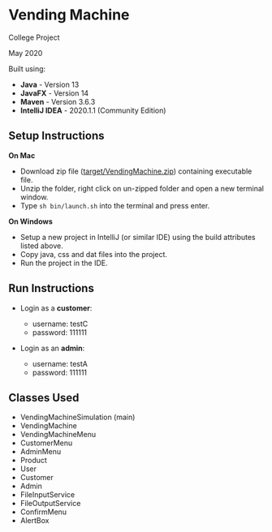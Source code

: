 # Vending Machine
College Project

May 2020

Built using:
- **Java** - Version 13
- **JavaFX** - Version 14
- **Maven** - Version 3.6.3
- **IntelliJ IDEA** - 2020.1.1 (Community Edition)

## Setup Instructions
**On Mac**
- Download zip file ([target/VendingMachine.zip](target/VendingMachine.zip)) containing executable file.
- Unzip the folder, right click on un-zipped folder and open a new terminal window.
- Type `sh bin/launch.sh` into the terminal and press enter.

**On Windows**
- Setup a new project in IntelliJ (or similar IDE) using the build attributes listed above.
- Copy java, css and dat files into the project.
- Run the project in the IDE.

## Run Instructions
- Login as a **customer**:
    - username: testC
    - password: 111111

- Login as an **admin**:
    - username: testA
    - password: 111111

## Classes Used
- VendingMachineSimulation (main)
- VendingMachine
- VendingMachineMenu
- CustomerMenu
- AdminMenu
- Product
- User
- Customer
- Admin
- FileInputService
- FileOutputService
- ConfirmMenu
- AlertBox

